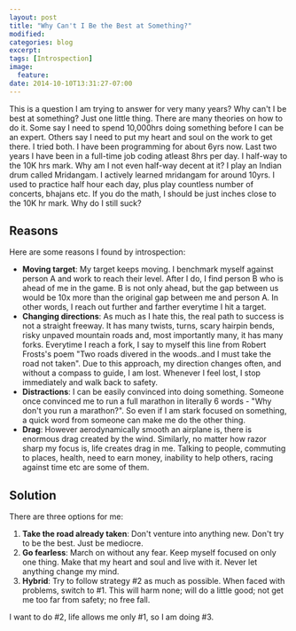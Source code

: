 ```yaml
---
layout: post
title: "Why Can't I Be the Best at Something?"
modified:
categories: blog
excerpt:
tags: [Introspection]
image:
  feature:
date: 2014-10-10T13:31:27-07:00
---
```


This is a question I am trying to answer for very many years? Why can't I be best at something? Just one little thing. There are many theories on how to do it. Some say I need to spend 10,000hrs doing something before I can be an expert. Others say I need to put my heart and soul on the work to get there. I tried both. I have been programming for about 6yrs now. Last two years I have been in a full-time job coding atleast 8hrs per day. I half-way to the 10K hrs mark. Why am I not even half-way decent at it? I play an Indian drum called Mridangam. I actively learned mridangam for around 10yrs. I used to practice half hour each day, plus play countless number of concerts, bhajans etc. If you do the math, I should be just inches close to the 10K hr mark. Why do I still suck?

## Reasons
Here are some reasons I found by introspection:

- **Moving target**: My target keeps moving. I benchmark myself against person A and work to reach their level. After I do, I find person B who is ahead of me in the game. B is not only ahead, but the gap between us would be 10x more than the original gap between me and person A. In other words, I reach out further and farther everytime I hit a target. 
- **Changing directions**: As much as I hate this, the real path to success is not a straight freeway. It has many twists, turns, scary hairpin bends, risky unpaved mountain roads and, most importantly many, it has many forks. Everytime I reach a fork, I say to myself this line from Robert Frosts's poem "Two roads divered in the woods..and I must take the road not taken". Due to this approach, my direction changes often, and without a compass to guide, I am lost. Whenever I feel lost, I stop immediately and walk back to safety. 
- **Distractions**: I can be easily convinced into doing something. Someone once convinced me to run a full marathon in literally 6 words - "Why don't you run a marathon?". So even if I am stark focused on something, a quick word from someone can make me do the other thing.
- **Drag**: However aerodynamically smooth an airplane is, there is enormous drag created by the wind. Similarly, no matter how razor sharp my focus is, life creates drag in me. Talking to people, commuting to places, health, need to earn money, inability to help others, racing against time etc are some of them. 

## Solution
There are three options for me:

1. **Take the road already taken**: Don't venture into anything new. Don't try to be the best. Just be mediocre.
2. **Go fearless**: March on without any fear. Keep myself focused on only one thing. Make that my heart and soul and live with it. Never let anything change my mind.
3. **Hybrid**: Try to follow strategy #2 as much as possible. When faced with problems, switch to #1. This will harm none; will do a little good; not get me too far from safety; no free fall.


I want to do #2, life allows me only #1, so I am doing #3. 
